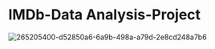 # IMDb-Data Analysis-Project

![265205400-d52850a6-6a9b-498a-a79d-2e8cd248a7b6](![image](https://github.com/ShubhamPadiya2002/Excel-Project/assets/157875223/31a662dc-ff2a-48ac-a7a7-538b427bb317)
)
